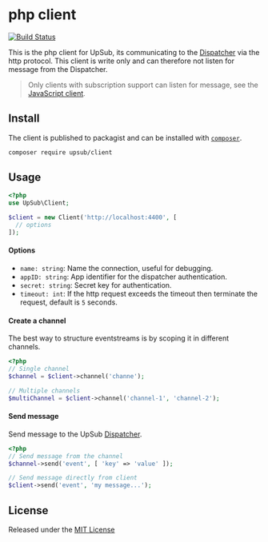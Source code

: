 # php client

[![Build Status](https://travis-ci.org/upsub/client-php.svg?branch=master)](https://travis-ci.org/upsub/client-php)

This is the php client for UpSub, its communicating to the [Dispatcher](https://github.com/upsub/dispatcher) via the http
protocol. This client is write only and can therefore not listen for message from the Dispatcher.
> Only clients with subscription support can listen for message, see the [JavaScript client](https://github.com/upsub/client-js).

## Install
The client is published to packagist and can be installed with [`composer`](https://getcomposer.org/).
```sh
composer require upsub/client
```

## Usage
```php
<?php
use UpSub\Client;

$client = new Client('http://localhost:4400', [
  // options
]);
```

#### Options
- `name: string`: Name the connection, useful for debugging.
- `appID: string`: App identifier for the dispatcher authentication.
- `secret: string`: Secret key for authentication.
- `timeout: int`: If the http request exceeds the timeout then terminate the request, default is `5` seconds.

#### Create a channel
The best way to structure eventstreams is by scoping it in different channels.
```php
<?php
// Single channel
$channel = $client->channel('channe');

// Multiple channels
$multiChannel = $client->channel('channel-1', 'channel-2');
```

#### Send message
Send message to the UpSub [Dispatcher](https://github.com/upsub/dispatcher).
```php
<?php
// Send message from the channel
$channel->send('event', [ 'key' => 'value' ]);

// Send message directly from client
$client->send('event', 'my message...');
```

## License
Released under the [MIT License](https://github.com/upsub/client-php/blob/master/LICENSE)
